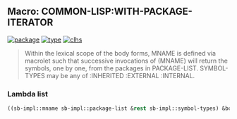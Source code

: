 ## Macro: COMMON-LISP:WITH-PACKAGE-ITERATOR
[![package](https://img.shields.io/badge/Package-COMMON--LISP-5f9ea0.svg?style=social&colorA=999999)](../) [![type](https://img.shields.io/badge/Type-Macro-5f9ea0.svg?style=social&colorA=999999)](../#macro) [![clhs](https://img.shields.io/badge/CLHS-WITH--PACKAGE--ITERATOR-5f9ea0.svg?style=social&colorA=999999)](http://www.lispworks.com/documentation/HyperSpec/Body/m_w_pkg_.htm) 

> Within the lexical scope of the body forms, MNAME is defined via macrolet
> such that successive invocations of (MNAME) will return the symbols, one by
> one, from the packages in PACKAGE-LIST. SYMBOL-TYPES may be any
> of :INHERITED :EXTERNAL :INTERNAL.

### Lambda list
```cl
((sb-impl::mname sb-impl::package-list &rest sb-impl::symbol-types) &body sb-impl::body)
```
